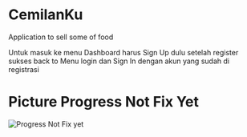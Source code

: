 # CemilanKu
Application to sell some of food

Untuk masuk ke menu Dashboard harus Sign Up dulu setelah register sukses back to Menu login dan Sign In dengan akun yang sudah di registrasi
# Picture Progress Not Fix Yet
![Progress Not Fix yet](https://user-images.githubusercontent.com/37628938/72115712-93fbc980-337a-11ea-90c8-60111ec7baa9.PNG)
